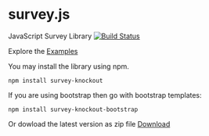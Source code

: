 # survey.js
JavaScript Survey Library
[![Build Status](https://api.shippable.com/projects/55ded2031895ca4474102b6d/badge)](https://app.shippable.com/projects/55ded2031895ca4474102b6d)

Explore the [Examples](http://andrewtelnov.github.io/surveyjs/)

You may install the library using npm.
```
npm install survey-knockout
```
If you are using bootstrap then go with bootstrap templates:
```
npm install survey-knockout-bootstrap
```
Or dowload the latest version as zip file [Download](http://surveyjs.org/downloads/surveyjs.zip)
